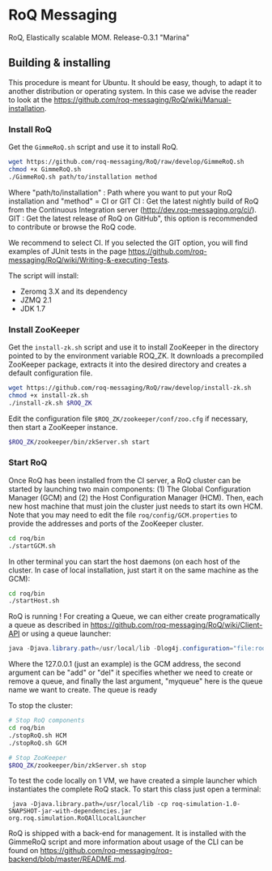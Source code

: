 RoQ Messaging
=============

RoQ, Elastically scalable MOM.
Release-0.3.1 "Marina"

Building & installing
---------------------

This procedure is meant for Ubuntu. It should be easy, though, to adapt it to another distribution or operating system. In this case we advise the reader to look at the https://github.com/roq-messaging/RoQ/wiki/Manual-installation.

### Install RoQ
Get the ```GimmeRoQ.sh``` script and use it to install RoQ.

```sh
wget https://github.com/roq-messaging/RoQ/raw/develop/GimmeRoQ.sh
chmod +x GimmeRoQ.sh
./GimmeRoQ.sh path/to/installation method
```

Where "path/to/installation" : Path where you want to put your RoQ installation and "method" = CI or GIT
CI : Get the latest nightly build of RoQ from the Continuous Integration server (http://dev.roq-messaging.org/ci/).
GIT : Get the latest release of RoQ on GitHub", this option is recommended to contribute or browse the RoQ code.

We recommend to select CI. If you selected the GIT option, you will find examples of JUnit tests in the page https://github.com/roq-messaging/RoQ/wiki/Writing-&-executing-Tests.

The script will install:
* Zeromq 3.X and its dependency
* JZMQ 2.1
* JDK 1.7

### Install ZooKeeper
Get the ```install-zk.sh``` script and use it to install ZooKeeper in the directory pointed to by the environment variable ROQ_ZK. It downloads a precompiled ZooKeeper package, extracts it into the desired directory and creates a default configuration file.

```sh
wget https://github.com/roq-messaging/RoQ/raw/develop/install-zk.sh
chmod +x install-zk.sh
./install-zk.sh $ROQ_ZK
```

Edit the configuration file ```$ROQ_ZK/zookeeper/conf/zoo.cfg``` if necessary, then start a ZooKeeper instance.
```sh
$ROQ_ZK/zookeeper/bin/zkServer.sh start
```

### Start RoQ
Once RoQ has been installed from the CI server, a RoQ cluster can be started by launching two main components: (1) The Global Configuration Manager (GCM) and (2) the Host Configuration Manager (HCM). Then, each new host machine that must join the cluster just needs to start its own HCM. Note that you may need to edit the file ```roq/config/GCM.properties``` to provide the addresses and ports of the ZooKeeper cluster.

```sh
cd roq/bin
./startGCM.sh
```

In other terminal you can start the host daemons (on each host of the cluster. In case of local installation, just start it on the same machine as the GCM):
```sh
cd roq/bin
./startHost.sh
```

RoQ is running ! For creating a Queue, we can either create programatically a queue as described in https://github.com/roq-messaging/RoQ/wiki/Client-API or using a queue launcher:

```java
java -Djava.library.path=/usr/local/lib -Dlog4j.configuration="file:roq/config/log4j.properties" -cp roq/lib/roq-management-1.0-SNAPSHOT-jar-with-dependencies.jar org.roqmessaging.management.launcher.QueueManagementLauncher 127.0.0.1 add myqueue
```

Where the 127.0.0.1 (just an example) is the GCM address, the second argument can be "add" or "del" it specifies whether we need to create or remove a queue, and finally the last argument, "myqueue" here is the queue name we want to create. The queue is ready

To stop the cluster:
```sh
# Stop RoQ components
cd roq/bin
./stopRoQ.sh HCM
./stopRoQ.sh GCM

# Stop ZooKeeper
$ROQ_ZK/zookeeper/bin/zkServer.sh stop
```

To test the code locally on 1 VM, we have created a simple launcher which instantiates the complete RoQ stack. To start this class just open a terminal:

```
 java -Djava.library.path=/usr/local/lib -cp roq-simulation-1.0-SNAPSHOT-jar-with-dependencies.jar org.roq.simulation.RoQAllLocalLauncher 
```

RoQ is shipped with a back-end for management. It is installed with the GimmeRoQ script and more information about usage of the CLI can be found on https://github.com/roq-messaging/roq-backend/blob/master/README.md.




